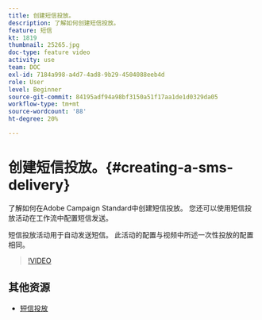 ```yaml
---
title: 创建短信投放。
description: 了解如何创建短信投放。
feature: 短信
kt: 1819
thumbnail: 25265.jpg
doc-type: feature video
activity: use
team: DOC
exl-id: 7184a998-a4d7-4ad8-9b29-4504088eeb4d
role: User
level: Beginner
source-git-commit: 84195adf94a98bf3150a51f17aa1de1d0329da05
workflow-type: tm+mt
source-wordcount: '88'
ht-degree: 20%

---
```


# 创建短信投放。{#creating-a-sms-delivery}

了解如何在Adobe Campaign Standard中创建短信投放。 您还可以使用短信投放活动在工作流中配置短信发送。

短信投放活动用于自动发送短信。 此活动的配置与视频中所述一次性投放的配置相同。

>[!VIDEO](https://video.tv.adobe.com/v/25265/?quality=12)

## 其他资源

* [短信投放](https://experienceleague.adobe.com/docs/campaign-standard/using/managing-processes-and-data/channel-activities/sms-delivery.html?lang=en)
